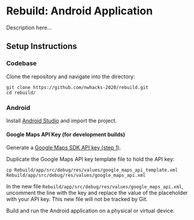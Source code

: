 # Rebuild: Android Application

Description here...

## Setup Instructions

### Codebase

Clone the repository and navigate into the directory:
```shell
git clone https://github.com/nwhacks-2020/rebuild.git
cd rebuild/
```

### Android

Install [Android Studio](https://developer.android.com/studio/) and import the project.

#### Google Maps API Key (for development builds)

Generate a [Google Maps SDK API key (step 1)](https://developers.google.com/maps/documentation/android-sdk/get-api-key).

Duplicate the Google Maps API key template file to hold the API key:
```shell
cp Rebuild/app/src/debug/res/values/google_maps_api_template.xml Rebuild/app/src/debug/res/values/google_maps_api.xml
```

In the new file `Rebuild/app/src/debug/res/values/google_maps_api.xml`, uncomment the line with the key and replace the value of the placeholder with your API key. This new file will not be tracked by Git.

Build and run the Android application on a physical or virtual device.
